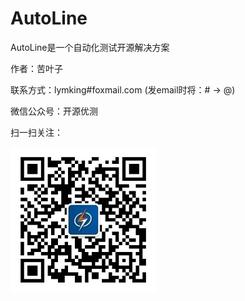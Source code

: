 # AutoLine

AutoLine是一个自动化测试开源解决方案

作者：苦叶子

联系方式：lymking#foxmail.com   (发email时将：# -> @)

微信公众号：开源优测

扫一扫关注：

![开源优测](开源优测.jpg)
